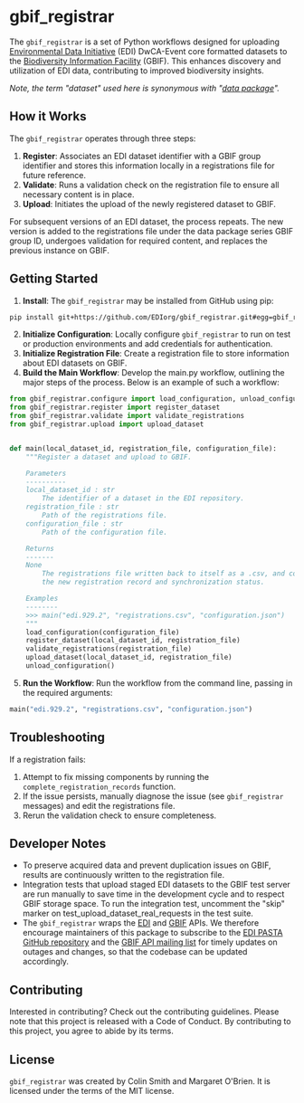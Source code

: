 # gbif_registrar

The `gbif_registrar` is a set of Python workflows designed for uploading [Environmental Data Initiative](https://edirepository.org/) (EDI) DwCA-Event core formatted datasets to the [Biodiversity Information Facility](https://www.gbif.org/) (GBIF). This enhances discovery and utilization of EDI data, contributing to improved biodiversity insights.

_Note, the term "dataset" used here is synonymous with "[data package](https://edirepository.org/resources/the-data-package)"._

## How it Works

The `gbif_registrar` operates through three steps:

1. **Register**: Associates an EDI dataset identifier with a GBIF group identifier and stores this information locally in a registrations file for future reference.
2. **Validate**: Runs a validation check on the registration file to ensure all necessary content is in place.
3. **Upload**: Initiates the upload of the newly registered dataset to GBIF.

For subsequent versions of an EDI dataset, the process repeats. The new version is added to the registrations file under the data package series GBIF group ID, undergoes validation for required content, and replaces the previous instance on GBIF.

## Getting Started
1. **Install**: The `gbif_registrar` may be installed from GitHub using pip: 

```bash
pip install git+https://github.com/EDIorg/gbif_registrar.git#egg=gbif_registrar
```
2. **Initialize Configuration**: Locally configure `gbif_registrar` to run on test or production environments and add credentials for authentication.
3. **Initialize Registration File**: Create a registration file to store information about EDI datasets on GBIF.
4. **Build the Main Workflow**: Develop the main.py workflow, outlining the major steps of the process. Below is an example of such a workflow:

```python
from gbif_registrar.configure import load_configuration, unload_configuration
from gbif_registrar.register import register_dataset
from gbif_registrar.validate import validate_registrations
from gbif_registrar.upload import upload_dataset


def main(local_dataset_id, registration_file, configuration_file):
    """Register a dataset and upload to GBIF.

    Parameters
    ----------
    local_dataset_id : str
        The identifier of a dataset in the EDI repository.
    registration_file : str
        Path of the registrations file.
    configuration_file : str
        Path of the configuration file.

    Returns
    -------
    None
        The registrations file written back to itself as a .csv, and containing
        the new registration record and synchronization status.

    Examples
    --------
    >>> main("edi.929.2", "registrations.csv", "configuration.json")
    """
    load_configuration(configuration_file)
    register_dataset(local_dataset_id, registration_file)
    validate_registrations(registration_file)
    upload_dataset(local_dataset_id, registration_file)
    unload_configuration()
```

5. **Run the Workflow**: Run the workflow from the command line, passing in the required arguments:

```python
main("edi.929.2", "registrations.csv", "configuration.json")
```

## Troubleshooting

If a registration fails:
1. Attempt to fix missing components by running the `complete_registration_records` function.
2. If the issue persists, manually diagnose the issue (see `gbif_registrar` messages) and edit the registrations file. 
3. Rerun the validation check to ensure completeness.

## Developer Notes
- To preserve acquired data and prevent duplication issues on GBIF, results are continuously written to the registration file.
- Integration tests that upload staged EDI datasets to the GBIF test server are run manually to save time in the development cycle and to respect GBIF storage space. To run the integration test, uncomment the "skip" marker on test_upload_dataset_real_requests in the test suite.
- The `gbif_registrar` wraps the [EDI](https://pastaplus-core.readthedocs.io/en/latest/doc_tree/pasta_api/index.html) and [GBIF](https://www.gbif.org/developer/registry) APIs. We therefore encourage maintainers of this package 
to subscribe to the [EDI PASTA GitHub repository](https://github.com/PASTAplus/PASTA) and the [GBIF API mailing list](https://lists.gbif.org/mailman/listinfo/api-users) for timely updates on outages and changes, so that the codebase can be updated accordingly.
 

## Contributing

Interested in contributing? Check out the contributing guidelines. Please note that this project is released with a Code of Conduct. By contributing to this project, you agree to abide by its terms.

## License

`gbif_registrar` was created by Colin Smith and Margaret O'Brien. It is licensed under the terms of the MIT license.
